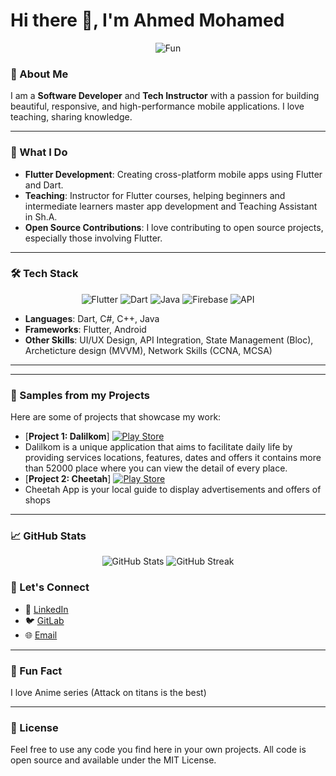 
# Hi there 👋, I'm **Ahmed Mohamed**

<p align="center">
  <img src="https://encrypted-tbn0.gstatic.com/images?q=tbn:ANd9GcSpCb33Np1q02EWg2vF072scWmJ6pi7bm0-sw&s" alt="Fun" />
  </a>
</p>


### 🚀 About Me

I am a **Software Developer** and **Tech Instructor** with a passion for building beautiful, responsive, and high-performance mobile applications. I love teaching, sharing knowledge.

---

### 💼 What I Do

- **Flutter Development**: Creating cross-platform mobile apps using Flutter and Dart.
- **Teaching**: Instructor for Flutter courses, helping beginners and intermediate learners master app development and Teaching Assistant in Sh.A.
- **Open Source Contributions**: I love contributing to open source projects, especially those involving Flutter.

---

### 🛠️ Tech Stack

<p align="center">
  <img src="https://img.shields.io/badge/Flutter-%2302569B.svg?style=for-the-badge&logo=Flutter&logoColor=white" alt="Flutter" />
  <img src="https://img.shields.io/badge/Dart-%230175C2.svg?style=for-the-badge&logo=dart&logoColor=white" alt="Dart" />
  <img src="https://img.shields.io/badge/Java-%23ED8B00.svg?style=for-the-badge&logo=java&logoColor=white" alt="Java" />
  <img src="https://img.shields.io/badge/Firebase-%23039BE5.svg?style=for-the-badge&logo=firebase&logoColor=white" alt="Firebase" />
  <img src="https://img.shields.io/badge/API-%23000000.svg?style=for-the-badge&logo=fastapi&logoColor=white" alt="API" />
</p>

- **Languages**: Dart, C#, C++, Java
- **Frameworks**: Flutter, Android
- **Other Skills**: UI/UX Design, API Integration, State Management (Bloc), Archeticture design (MVVM), Network Skills (CCNA, MCSA)

---

---

### 🎨 Samples from my Projects

Here are some of projects that showcase my work:

- [**Project 1: Dalilkom**]
  [![Play Store](https://img.shields.io/badge/Play_Store-4285F4?style=for-the-badge&logo=google-play&logoColor=white)](https://play.google.com/store/apps/details?id=com.elnooronline.dalilkoom&fbclid=IwAR25_WQlto03SSwmkFrrqQP4EnzcassBJiKzniSPpKL6u_qNizvaBUtFuic)
- Dalilkom is a unique application that aims to facilitate daily life by providing services locations, features, dates and offers it contains more than 52000 place where you can view the detail of every place.
- [**Project 2: Cheetah**]
[![Play Store](https://img.shields.io/badge/Play_Store-4285F4?style=for-the-badge&logo=google-play&logoColor=white)](https://play.google.com/store/apps/details?id=com.app.cheetah)
-   Cheetah App is your local guide to display advertisements and offers of shops


---



### 📈 GitHub Stats

<p align="center">
<img src="https://github-readme-stats.vercel.app/api?username=AhmedMohamed127&show_icons=true&theme=tokyonight" alt="GitHub Stats" />
<img src="https://github-readme-streak-stats.herokuapp.com?user=AhmedMohamed127&theme=tokyonight" alt="GitHub Streak" />
</p>



### 🤝 Let's Connect

- 💼 [LinkedIn](https://linkedin.com/in/ahmed-mohamed-565251175)
- 🐦 [GitLab](https://gitlab.com/ahmed1mohamed2ib)
- 🌐 [Email](ahmed1mohamed2ib@gmail.com)

---

### 📝 Fun Fact

I love Anime series (Attack on titans is the best)

---

### 📄 License

Feel free to use any code you find here in your own projects. All code is open source and available under the MIT License.

